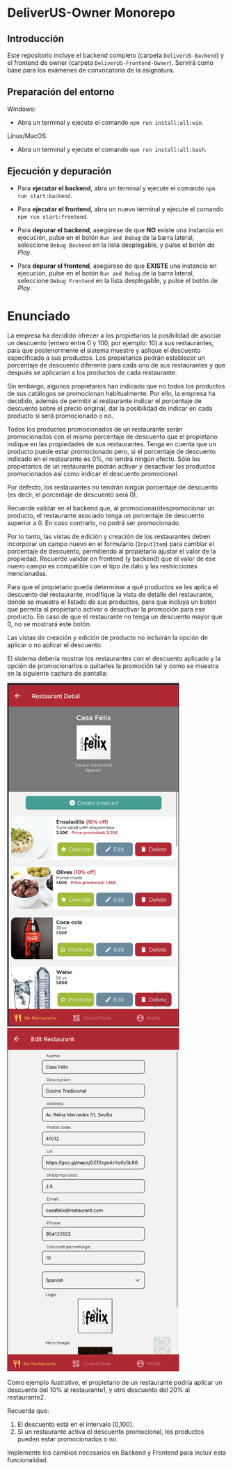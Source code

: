 # DeliverUS-Owner Monorepo

## Introducción
Este repositorio incluye el backend completo (carpeta `DeliverUS-Backend`) y el frontend de owner (carpeta `DeliverUS-Frontend-Owner`). Servirá como base para los exámenes de convocatoria de la asignatura.

## Preparación del entorno

Windows:
* Abra un terminal y ejecute el comando `npm run install:all:win`.

Linux/MacOS:
* Abra un terminal y ejecute el comando `npm run install:all:bash`.

## Ejecución y depuración

* Para **ejecutar el backend**, abra un terminal y ejecute el comando `npm run start:backend`. 

* Para **ejecutar el frontend**, abra un nuevo terminal y ejecute el comando `npm run start:frontend`. 

* Para **depurar el backend**, asegúrese de que **NO** existe una instancia en ejecución, pulse en el botón `Run and Debug` de la barra lateral, seleccione `Debug Backend` en la lista desplegable, y pulse el botón de *Play*. 

* Para **depurar el frontend**, asegúrese de que **EXISTE** una instancia en ejecución, pulse en el botón `Run and Debug` de la barra lateral, seleccione `Debug Frontend` en la lista desplegable, y pulse el botón de *Play*. 


# Enunciado

La empresa ha decidido ofrecer a los propietarios la posibilidad de asociar un descuento (entero entre 0 y 100, por ejemplo: 10) a sus restaurantes, para que posteriormente el sistema muestre y aplique el descuento especificado a sus productos. Los propietarios podrán establecer un porcentaje de descuento diferente para cada uno de sus restaurantes y que después se aplicarían a los productos de cada restaurante.

Sin embargo, algunos propietarios han indicado que no todos los productos de sus catálogos se promocionan habitualmente. Por ello, la empresa ha decidido, además de permitir al restaurante indicar el porcentaje de descuento sobre el precio original, dar la posibilidad de indicar en cada producto si será promocionado o no.

Todos los productos promocionados de un restaurante serán promocionados con el mismo porcentaje de descuento que el propietario indique en las propiedades de sus restaurantes. Tenga en cuenta que un producto puede estar promocionado pero, si el porcentaje de descuento indicado en el restaurante es 0%, no tendrá ningún efecto. Sólo los propietarios de un restaurante podrán activar y desactivar los productos promocionados así como indicar el descuento promocional.

Por defecto, los restaurantes no tendrán ningún porcentaje de descuento (es decir, el porcentaje de descuento será 0).

Recuerde validar en el backend que, al promocionar/despromocionar un producto, el restaurante asociado tenga un porcentaje de descuento superior a 0. En caso contrario, no podrá ser promocionado.

Por lo tanto, las vistas de edición y creación de los restaurantes deben incorporar un campo nuevo en el formulario (`InputItem`) para cambiar el porcentaje de descuento, permitiendo al propietario ajustar el valor de la propiedad. Recuerde validar en frontend (y backend) que el valor de ese nuevo campo es compatible con el tipo de dato y las restricciones mencionadas.

Para que el propietario pueda determinar a qué productos se les aplica el descuento del restaurante, modifique la vista de detalle del restaurante, donde se muestra el listado de sus productos, para que incluya un botón que permita al propietario activar o desactivar la promoción para ese producto. En caso de que el restaurante no tenga un descuento mayor que 0, no se mostrará este botón.

Las vistas de creación y edición de producto no incluirán la opción de aplicar o no aplicar el descuento.

El sistema debería mostrar los restaurantes con el descuento aplicado y la opción de promocionarlos o quitarles la promoción tal y como se muestra en la siguiente captura de pantalla:

<img width="395" alt="Image2" src="screenshot 2.png">



<img width="395" alt="Image3" src="screenshot 3.png">

Como ejemplo ilustrativo, el propietario de un restaurante podría aplicar un descuento del 10% al restaurante1, y otro descuento del 20% al restaurante2.


Recuerda que:

1. El descuento está en el intervalo [0,100].
2. Si un restaurante activa el descuento promocional, los productos pueden estar promocionados o no.

Implemente los cambios necesarios en Backend y Frontend para incluir esta funcionalidad.